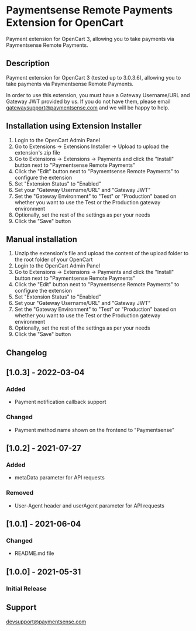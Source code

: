 Paymentsense Remote Payments Extension for OpenCart
=====================================================

Payment extension for OpenCart 3, allowing you to take payments via Paymentsense Remote Payments.

Description
-----------

Payment extension for OpenCart 3 (tested up to 3.0.3.6), allowing you to take payments via Paymentsense Remote Payments.

In order to use this extension, you must have a Gateway Username/URL and Gateway JWT provided by us. If you do not have them, please email [gatewaysupport@paymentsense.com](mailto:gatewaysupport@paymentsense.com) and we will be happy to help.

Installation using Extension Installer
--------------------------------------

1. Login to the OpenCart Admin Panel
2. Go to Extensions -> Extensions Installer -> Upload to upload the extension's zip file
3. Go to Extensions -> Extensions -> Payments and click the "Install" button next to "Paymentsense Remote Payments"
4. Click the "Edit" button next to "Paymentsense Remote Payments" to configure the extension
5. Set "Extension Status" to "Enabled"
6. Set your "Gateway Username/URL" and "Gateway JWT"
7. Set the "Gateway Environment" to "Test" or "Production" based on whether you want to use the Test or the Production gateway environment
8. Optionally, set the rest of the settings as per your needs
9. Click the "Save" button

Manual installation
-------------------

1. Unzip the extension's file and upload the content of the upload folder to the root folder of your OpenCart
2. Login to the OpenCart Admin Panel
3. Go to Extensions -> Extensions -> Payments and click the "Install" button next to "Paymentsense Remote Payments"
4. Click the "Edit" button next to "Paymentsense Remote Payments" to configure the extension
5. Set "Extension Status" to "Enabled"
6. Set your "Gateway Username/URL" and "Gateway JWT"
7. Set the "Gateway Environment" to "Test" or "Production" based on whether you want to use the Test or the Production gateway environment
8. Optionally, set the rest of the settings as per your needs
9. Click the "Save" button

Changelog
---------

## [1.0.3] - 2022-03-04
### Added
- Payment notification callback support

### Changed
- Payment method name shown on the frontend to "Paymentsense"


## [1.0.2] - 2021-07-27
### Added
- metaData parameter for API requests

### Removed
- User-Agent header and userAgent parameter for API requests


## [1.0.1] - 2021-06-04
### Changed
- README.md file


## [1.0.0] - 2021-05-31
### Initial Release

Support
-------

[devsupport@paymentsense.com](mailto:devsupport@paymentsense.com)
